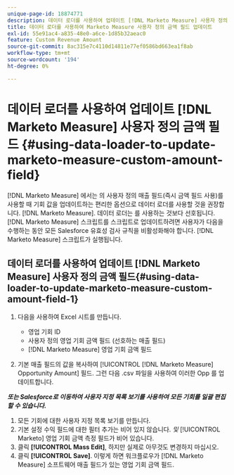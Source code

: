 ```yaml
---
unique-page-id: 18874771
description: 데이터 로더를 사용하여 업데이트 [!DNL Marketo Measure] 사용자 정의 금액 필드 - [!DNL Marketo Measure] - 제품 설명서
title: 데이터 로더를 사용하여 Marketo Measure 사용자 정의 금액 필드 업데이트
exl-id: 55e91ac4-a835-48e0-a6ce-1d85b32aeac0
feature: Custom Revenue Amount
source-git-commit: 8ac315e7c4110d14811e77ef0586bd663ea1f8ab
workflow-type: tm+mt
source-wordcount: '194'
ht-degree: 0%

---
```


# 데이터 로더를 사용하여 업데이트 [!DNL Marketo Measure] 사용자 정의 금액 필드 {#using-data-loader-to-update-marketo-measure-custom-amount-field}

[!DNL Marketo Measure] 에서는 의 사용자 정의 매출 필드(즉시 금액 필드 사용)를 사용할 때 기회 값을 업데이트하는 편리한 옵션으로 데이터 로더를 사용할 것을 권장합니다. [!DNL Marketo Measure]. 데이터 로더는 를 사용하는 것보다 선호됩니다. [!DNL Marketo Measure] 스크립트를 스크립트로 업데이트하려면 사용자가 다음을 수행하는 동안 모든 Salesforce 유효성 검사 규칙을 비활성화해야 합니다. [!DNL Marketo Measure] 스크립트가 실행됩니다.

## 데이터 로더를 사용하여 업데이트 [!DNL Marketo Measure] 사용자 정의 금액 필드{#using-data-loader-to-update-marketo-measure-custom-amount-field-1}

1. 다음을 사용하여 Excel 시트를 만듭니다.

   * 영업 기회 ID
   * 사용자 정의 영업 기회 금액 필드 (선호하는 매출 필드)
   * [!DNL Marketo Measure] 영업 기회 금액 필드

1. 기본 매출 필드의 값을 복사하여 [!UICONTROL [!DNL Marketo Measure] Opportunity Amount] 필드. 그런 다음 .csv 파일을 사용하여 이러한 Opp 를 업데이트합니다.

**_또는 Salesforce로 이동하여 사용자 지정 목록 보기를 사용하여 모든 기회를 일괄 편집할 수 있습니다._**

1. 모든 기회에 대한 사용자 지정 목록 보기를 만듭니다.
1. 기본 설정 수익 필드에 대한 필터 추가는 비어 있지 않습니다. _및_ [!UICONTROL Marketo] 영업 기회 금액 측정 필드가 비어 있습니다.
1. 클릭 **[!UICONTROL Mass Edit]**, 하지만 실제로 아무것도 변경하지 마십시오.
1. 클릭 **[!UICONTROL Save]**. 이렇게 하면 워크플로우가 [!DNL Marketo Measure] 소프트웨어 매출 필드가 있는 영업 기회 금액 필드.
